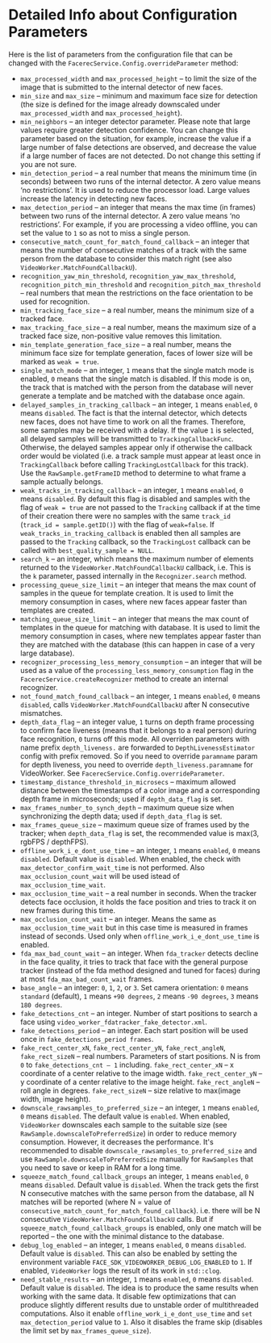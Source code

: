 # Detailed Info about Configuration Parameters

Here is the list of parameters from the configuration file that can be changed with the `FacerecService.Config.overrideParameter` method:

* `max_processed_width` and `max_processed_height` – to limit the size of the image that is submitted to the internal detector of new faces.
* `min_size` and `max_size` – minimum and maximum face size for detection (the size is defined for the image already downscaled under `max_processed_width` and `max_processed_height`).
* `min_neighbors` – an integer detector parameter. Please note that large values require greater detection confidence. You can change this parameter based on the situation, for example, increase the value if a large number of false detections are observed, and decrease the value if a large number of faces are not detected. Do not change this setting if you are not sure.
* `min_detection_period` – a real number that means the minimum time (in seconds) between two runs of the internal detector. A zero value means ‘no restrictions’. It is used to reduce the processor load. Large values increase the latency in detecting new faces.
* `max_detection_period` – an integer that means the max time (in frames) between two runs of the internal detector. A zero value means ‘no restrictions’. For example, if you are processing a video offline, you can set the value to `1` so as not to miss a single person.
* `consecutive_match_count_for_match_found_callback` – an integer that means the number of consecutive matches of a track with the same person from the database to consider this match right (see also `VideoWorker.MatchFoundCallbackU`).
* `recognition_yaw_min_threshold`, `recognition_yaw_max_threshold`, `recognition_pitch_min_threshold` and `recognition_pitch_max_threshold` – real numbers that mean the restrictions on the face orientation to be used for recognition.
* `min_tracking_face_size` – a real number, means the minimum size of a tracked face.
* `max_tracking_face_size` – a real number, means the maximum size of a tracked face size, non-positive value removes this limitation.
* `min_template_generation_face_size` – a real number, means the minimum face size for template generation, faces of lower size will be marked as `weak = true`.
* `single_match_mode` – an integer, `1` means that the single match mode is enabled, `0` means that the single match is disabled. If this mode is on, the track that is matched with the person from the database will never generate a template and be matched with the database once again.
* `delayed_samples_in_tracking_callback` – an integer, `1` means `enabled`, `0` means `disabled`. The fact is that the internal detector, which detects new faces, does not have time to work on all the frames. Therefore, some samples may be received with a delay. If the value `1` is selected, all delayed samples will be transmitted to `TrackingCallbackFunc`. Otherwise, the delayed samples appear only if otherwise the callback order would be violated (i.e. a track sample must appear at least once in `TrackingCallback` before calling `TrackingLostCallback` for this track). Use the `RawSample.getFrameID` method to determine to what frame a sample actually belongs.
* `weak_tracks_in_tracking_callback` – an integer, `1` means `enabled`, `0` means `disabled`. By default this flag is disabled and samples with the flag of `weak = true` are not passed to the `Tracking` callback if at the time of their creation there were no samples with the same `track_id` (`track_id = sample.getID()`) with the flag of `weak=false`. If `weak_tracks_in_tracking_callback` is enabled then all samples are passed to the `Tracking` callback, so the `TrackingLost` callback can be called with `best_quality_sample = NULL`.
* `search_k` – an integer, which means the maximum number of elements returned to the `VideoWorker.MatchFoundCallbackU` callback, i.e. This is the `k` parameter, passed internally in the `Recognizer.search` method.
* `processing_queue_size_limit` – an integer that means the max count of samples in the queue for template creation. It is used to limit the memory consumption in cases, where new faces appear faster than templates are created.
* `matching_queue_size_limit` – an integer that means the max count of templates in the queue for matching with database. It is used to limit the memory consumption in cases, where new templates appear faster than they are matched with the database (this can happen in case of a very large database).
* `recognizer_processing_less_memory_consumption` – an integer that will be used as a value of the `processing_less_memory_consumption` flag in the `FacerecService.createRecognizer` method to create an internal recognizer.
* `not_found_match_found_callback` – an integer, `1` means `enabled`, `0` means `disabled`, calls `VideoWorker.MatchFoundCallbackU` after N consecutive mismatches.
* `depth_data_flag` – an integer value, `1` turns on depth frame processing to confirm face liveness (means that it belongs to a real person) during face recognition, `0` turns off this mode. All overriden parameters with name prefix `depth_liveness.` are forwarded to `DepthLivenessEstimator` config with prefix removed. So if you need to override `paramname` param for depth liveness, you need to override `depth_liveness.paramname` for VideoWorker. See `FacerecService.Config.overrideParameter`.
* `timestamp_distance_threshold_in_microsecs` – maximum allowed distance between the timestamps of a color image and a corresponding depth frame in microseconds; used if `depth_data_flag` is set.
* `max_frames_number_to_synch_depth` – maximum queue size when synchronizing the depth data; used if `depth_data_flag` is set.
* `max_frames_queue_size` – maximum queue size of frames used by the tracker; when `depth_data_flag` is set, the recommended value is max(3, rgbFPS / depthFPS).
* `offline_work_i_e_dont_use_time` – an integer, `1` means `enabled`, `0` means `disabled`. Default value is `disabled`. When enabled, the check with `max_detector_confirm_wait_time` is not performed. Also `max_occlusion_count_wait` will be used istead of `max_occlusion_time_wait`.
* `max_occlusion_time_wait` – a real number in seconds. When the tracker detects face occlusion, it holds the face position and tries to track it on new frames during this time.
* `max_occlusion_count_wait` – an integer. Means the same as `max_occlusion_time_wait` but in this case time is measured in frames instead of seconds. Used only when `offline_work_i_e_dont_use_time` is enabled.
* `fda_max_bad_count_wait` – an integer. When `fda_tracker` detects decline in the face quality, it tries to track that face with the general purpose tracker (instead of the fda method designed and tuned for faces) during at most `fda_max_bad_count_wait` frames.
* `base_angle` – an integer: `0`, `1`, `2`, or `3`. Set camera orientation: `0` means `standard` (default), `1` means `+90 degrees`, `2` means `-90 degrees`, `3` means `180 degrees`.
* `fake_detections_cnt` – an integer. Number of start positions to search a face using `video_worker_fdatracker_fake_detector.xml`.
* `fake_detections_period` – an integer. Each start position will be used once in `fake_detections_period frames`.
* `fake_rect_center_xN`, `fake_rect_center_yN`, `fake_rect_angleN`, `fake_rect_sizeN` – real numbers. Parameters of start positions. N is from `0` to `fake_detections_cnt – 1` including. `fake_rect_center_xN` – x coordinate of a center relative to the image width. `fake_rect_center_yN` – y coordinate of a center relative to the image height. `fake_rect_angleN` – roll angle in degrees. `fake_rect_sizeN` – size relative to max(image width, image height).
* `downscale_rawsamples_to_preferred_size` – an integer, `1` means `enabled`, `0` means `disabled`. The default value is `enabled`. When enabled, `VideoWorker` downscales each sample to the suitable size (see `RawSample.downscaleToPreferredSize`) in order to reduce memory consumption. However, it decreases the performance. It's recommended to disable `downscale_rawsamples_to_preferred_size` and use `RawSample.downscaleToPreferredSize` manually for `RawSamples` that you need to save or keep in RAM for a long time.
* `squeeze_match_found_callback_groups`  an integer, `1` means `enabled`, `0` means `disabled`. Default value is `disabled`. When the track gets the first N consecutive matches with the same person from the database, all N matches will be reported (where N = value of `consecutive_match_count_for_match_found_callback`). i.e. there will be N consecutive `VideoWorker.MatchFoundCallbackU` calls. But if `squeeze_match_found_callback_groups` is enabled, only one match will be reported – the one with the minimal distance to the database.
* `debug_log_enabled` – an integer, `1` means `enabled`, `0` means `disabled`. Default value is `disabled`. This can also be enabled by setting the environment variable `FACE_SDK_VIDEOWORKER_DEBUG_LOG_ENABLED` to `1`. If enabled, `VideoWorker` logs the result of its work in `std::clog`.
* `need_stable_results` – an integer, `1` means `enabled`, `0` means `disabled`. Default value is `disabled`. The idea is to produce the same results when working with the same data. It disable few optimizations that can produce slightly different results due to unstable order of multithreaded computations. Also it enable `offline_work_i_e_dont_use_time` and `set max_detection_period` value to `1`. Also it disables the frame skip (disables the limit set by `max_frames_queue_size`).
